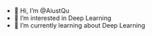 - 👋 Hi, I’m @AiustQu
- 👀 I’m interested in Deep Learning
- 🌱 I’m currently learning about Deep Learning
